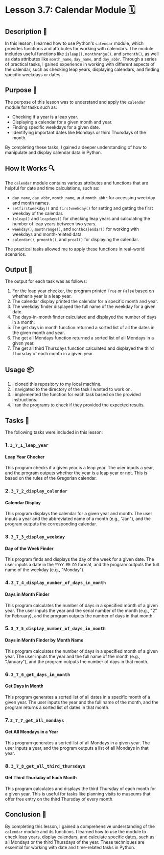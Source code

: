 # Lesson 3.7: Calendar Module 🗓️

## Description 📝

In this lesson, I learned how to use Python's `calendar` module, which provides functions and attributes for working with calendars.
The module includes useful functions like `isleap()`, `monthrange()`, and `prmonth()`, as well as data attributes like `month_name`, `day_name`, and `day_abbr`.
Through a series of practical tasks, I gained experience in working with different aspects of the calendar, such as checking leap years, displaying calendars, and finding specific weekdays or dates.

## Purpose 🎯

The purpose of this lesson was to understand and apply the `calendar` module for tasks such as:

-   Checking if a year is a leap year.
-   Displaying a calendar for a given month and year.
-   Finding specific weekdays for a given date.
-   Identifying important dates like Mondays or third Thursdays of the month.

By completing these tasks, I gained a deeper understanding of how to manipulate and display calendar data in Python.

## How It Works 🔍

The `calendar` module contains various attributes and functions that are helpful for date and time calculations, such as:

-   `day_name`, `day_abbr`, `month_name`, and `month_abbr` for accessing weekday and month names.
-   `setfirstweekday()` and `firstweekday()` for setting and getting the first weekday of the calendar.
-   `isleap()` and `leapdays()` for checking leap years and calculating the number of leap years between two years.
-   `weekday()`, `monthrange()`, and `monthcalendar()` for working with weekdays and month-related data.
-   `calendar()`, `prmonth()`, and `prcal()` for displaying the calendar.

The practical tasks allowed me to apply these functions in real-world scenarios.

## Output 📜

The output for each task was as follows:

1. For the leap year checker, the program printed `True` or `False` based on whether a year is a leap year.
2. The calendar display printed the calendar for a specific month and year.
3. The weekday finder displayed the full name of the weekday for a given date.
4. The days-in-month finder calculated and displayed the number of days in a month.
5. The get days in month function returned a sorted list of all the dates in the given month and year.
6. The get all Mondays function returned a sorted list of all Mondays in a given year.
7. The get all third Thursdays function calculated and displayed the third Thursday of each month in a given year.

## Usage 📦

1. I cloned this repository to my local machine.
2. I navigated to the directory of the task I wanted to work on.
3. I implemented the function for each task based on the provided instructions.
4. I ran the programs to check if they provided the expected results.

## Tasks 🎯

The following tasks were included in this lesson:

### 1. `3_7_1_leap_year`

#### Leap Year Checker

This program checks if a given year is a leap year. The user inputs a year, and the program outputs whether the year is a leap year or not. This is based on the rules of the Gregorian calendar.

### 2. `3_7_2_display_calendar`

#### Calendar Display

This program displays the calendar for a given year and month. The user inputs a year and the abbreviated name of a month (e.g., "Jan"), and the program outputs the corresponding calendar.

### 3. `3_7_3_display_weekday`

#### Day of the Week Finder

This program finds and displays the day of the week for a given date. The user inputs a date in the `YYYY-MM-DD` format, and the program outputs the full name of the weekday (e.g., "Monday").

### 4. `3_7_4_display_number_of_days_in_month`

#### Days in Month Finder

This program calculates the number of days in a specified month of a given year. The user inputs the year and the serial number of the month (e.g., "2" for February), and the program outputs the number of days in that month.

### 5. `3_7_5_display_number_of_days_in_month`

#### Days in Month Finder by Month Name

This program calculates the number of days in a specified month of a given year. The user inputs the year and the full name of the month (e.g., "January"), and the program outputs the number of days in that month.

### 6. `3_7_6_get_days_in_month`

#### Get Days in Month

This program generates a sorted list of all dates in a specific month of a given year. The user inputs the year and the full name of the month, and the program returns a sorted list of dates in that month.

### 7. `3_7_7_get_all_mondays`

#### Get All Mondays in a Year

This program generates a sorted list of all Mondays in a given year. The user inputs a year, and the program outputs a list of all Mondays in that year.

### 8. `3_7_8_get_all_third_thursdays`

#### Get Third Thursday of Each Month

This program calculates and displays the third Thursday of each month for a given year. This is useful for tasks like planning visits to museums that offer free entry on the third Thursday of every month.

## Conclusion 🚀

By completing this lesson, I gained a comprehensive understanding of the `calendar` module and its functions.
I learned how to use the module to check leap years, display calendars, and calculate specific dates, such as all Mondays or the third Thursdays of the year.
These techniques are essential for working with date and time-related tasks in Python.
